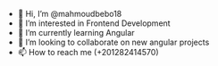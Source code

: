 - 👋 Hi, I’m @mahmoudbebo18
- 👀 I’m interested in Frontend Development
- 🌱 I’m currently learning Angular 
- 💞️ I’m looking to collaborate on new angular projects
- 📫 How to reach me (+201282414570)

<!---
mahmoudbebo18/mahmoudbebo18 is a ✨ special ✨ repository because its `README.md` (this file) appears on your GitHub profile.
You can click the Preview link to take a look at your changes.
--->
